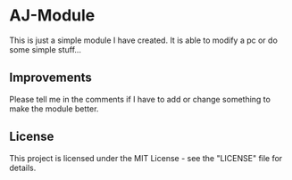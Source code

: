 # AJ-Module

This is just a simple module I have created.
It is able to modify a pc or do some simple stuff...


## Improvements

Please tell me in the comments if I have to add or change something to make the module better.


## License

This project is licensed under the MIT License - see the "LICENSE" file for details.
